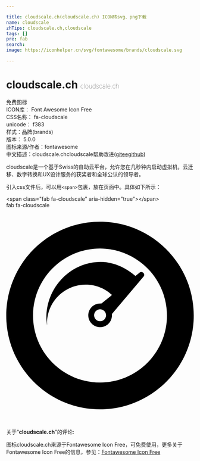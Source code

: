 ```yaml
---

title: cloudscale.ch(cloudscale.ch) ICON转svg、png下载
name: cloudscale
zhTips: cloudscale.ch,cloudscale
tags: []
pre: fab
search: 
image: https://iconhelper.cn/svg/fontawesome/brands/cloudscale.svg

---
```


# cloudscale.ch  <small style="font-size: 60%;font-weight: 100">cloudscale.ch</small>


<div class="detail-page">
<p>
<span><span class="badge-success badge">免费图标</span> </span>
<br/>
<span>
ICON库：
<span class="badge-secondary badge">Font Awesome Icon Free</span> 
</span>
<br/>
<span>
CSS名称：
<span class="badge-secondary badge">fa-cloudscale</span> 
</span>
<br/>
<span>
unicode：
<span class="badge-secondary badge">f383</span> 
<copy-btn content='f383' btn-title=""></copy-btn>
<copy-btn :content='String.fromCodePoint(parseInt("f383", 16))' btn-title="复制U"></copy-btn>
</span><br/><span>样式：<span class="badge-light badge">品牌(brands)</span></span>
<br/>
<span>
版本：
<span class="badge-secondary badge">5.0.0</span> 
</span>
<br/>
<span>图标来源/作者：<span class="badge-light badge">fontawesome</span></span> 
<br/>
<span class="zh-detail">中文描述：<span class="badge-primary badge">cloudscale.ch</span><span class="badge-primary badge">cloudscale</span><span class="help-link"><span>帮助改进</span>(<a href="https://gitee.com/liuwave/icon-helper/edit/master/json/fontawesome/brands/cloudscale.json" target="_blank" rel="noopener noreferrer">gitee</a><a href="https://github.com/liuwave/icon-helper/edit/master/json/fontawesome/brands/cloudscale.json" target="_blank" rel="noopener noreferrer">github</a></span>)</span><br/>
</p>
</div><div class="description description alert alert-light">cloudscale是一个基于Swiss的自助云平台，允许您在几秒钟内启动虚拟机，云迁移、数字转换和UX设计服务的获奖者和全球公认的领导者。</div>
<div class="alert alert-dark">
  <i class="fab fa-cloudscale fa-xs"></i>
  <i class="fab fa-cloudscale fa-sm"></i>
  <i class="fab fa-cloudscale fa-lg"></i>
  <i class="fab fa-cloudscale fa-2x"></i>
  <i class="fab fa-cloudscale fa-3x"></i>
  <i class="fab fa-cloudscale fa-5x"></i>
  <i class="fab fa-cloudscale fa-7x"></i>
</div>
<div>
  <p>引入css文件后，可以用<code>&lt;span&gt;</code>包裹，放在页面中。具体如下所示：    
  </p>
  <div class="alert alert-primary" style="font-size: 14px">
    &lt;span class="fab fa-cloudscale" aria-hidden="true"&gt;&lt;/span&gt;
    <copy-btn content='<span class="fab fa-cloudscale" aria-hidden="true"></span>'></copy-btn>
  </div>
  <div class="alert alert-secondary">
    <i class="fab fa-cloudscale"
    style="font-size: 24px"
    aria-hidden="true"></i> fab fa-cloudscale
    <copy-btn content="fab fa-cloudscale" btn-title="复制图标名称"></copy-btn>
  </div>
</div>
<div id="svg" class="svg-wrap">
<svg xmlns="http://www.w3.org/2000/svg" viewBox="0 0 448 512"><path d="M318.1 154l-9.4 7.6c-22.5-19.3-51.5-33.6-83.3-33.6C153.8 128 96 188.8 96 260.3c0 6.6.4 13.1 1.4 19.4-2-56 41.8-97.4 92.6-97.4 24.2 0 46.2 9.4 62.6 24.7l-25.2 20.4c-8.3-.9-16.8 1.8-23.1 8.1-11.1 11-11.1 28.9 0 40 11.1 11 28.9 11 40 0 6.3-6.3 9-14.9 8.1-23.1l75.2-88.8c6.3-6.5-3.3-15.9-9.5-9.6zm-83.8 111.5c-5.6 5.5-14.6 5.5-20.2 0-5.6-5.6-5.6-14.6 0-20.2s14.6-5.6 20.2 0 5.6 14.7 0 20.2zM224 32C100.5 32 0 132.5 0 256s100.5 224 224 224 224-100.5 224-224S347.5 32 224 32zm0 384c-88.2 0-160-71.8-160-160S135.8 96 224 96s160 71.8 160 160-71.8 160-160 160z"/></svg>
</div>
<detail full-name='fa-cloudscale'></detail>
<div class="icon-detail__container">
<p>关于“<b>cloudscale.ch</b>”的评论:</p>
</div>
<Vssue title="关于“cloudscale.ch”的评论" />    
<div><p>图标cloudscale.ch来源于Fontawesome Icon Free，可免费使用，更多关于  Fontawesome Icon Free的信息，参见：<a target="_blank" href="https://iconhelper.cn/fontawesome.html">Fontawesome Icon Free</a>
</p></div>
